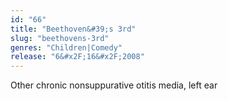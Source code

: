 ```yaml
---
id: "66"
title: "Beethoven&#39;s 3rd"
slug: "beethovens-3rd"
genres: "Children|Comedy"
release: "6&#x2F;16&#x2F;2008"
---
```


Other chronic nonsuppurative otitis media, left ear

